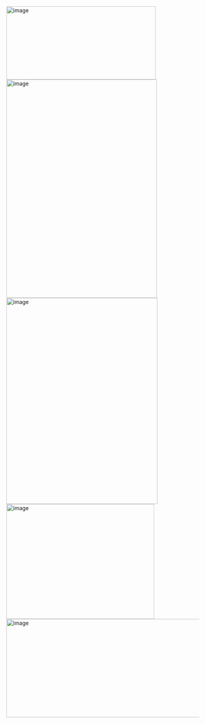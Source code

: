 <img width="390" height="191" alt="image" src="https://github.com/user-attachments/assets/d014eb4e-bd91-4d42-9b48-b2226c467e3d" />







<img width="393" height="570" alt="image" src="https://github.com/user-attachments/assets/73db7e1b-f7ab-456e-8485-21631a6f575f" />









<img width="395" height="538" alt="image" src="https://github.com/user-attachments/assets/afac0c93-567a-4e85-a21f-fa889a6dd6c7" />









<img width="386" height="300" alt="image" src="https://github.com/user-attachments/assets/efd7f74b-0f8a-403e-9691-4ba79669dcd2" />








<img width="511" height="257" alt="image" src="https://github.com/user-attachments/assets/46c88527-b88d-4e75-a4e6-ac20689e6759" />





